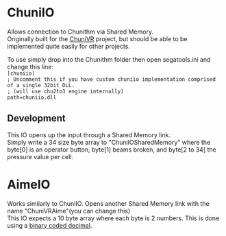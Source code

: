 # ChuniIO
Allows connection to Chunithm via Shared Memory. <br>
Originally built for the [ChuniVR](https://github.com/PatrickkikALT/ChuniVR) project, but should be able to be implemented quite easily for other projects. <br>

To use simply drop into the Chunithm folder then open segatools.ini and change this line: <br>
`[chuniio]` <br>
`; Uncomment this if you have custom chuniio implementation comprised of a single 32bit DLL.` <br>
`; (will use chu2to3 engine internally)` <br>
`path=chuniio.dll`

## Development
This IO opens up the input through a Shared Memory link. <br>
Simply write a 34 size byte array to "ChuniIOSharedMemory" where the byte[0] is an operator button, byte[1] beams broken, and byte[2 to 34] the pressure value per cell. <br>

# AimeIO
Works similarly to ChuniIO. Opens another Shared Memory link with the name "ChuniVRAime"(you can change this) <br>
This IO expects a 10 byte array where each byte is 2 numbers. This is done using a [binary coded decimal](https://en.wikipedia.org/wiki/Binary-coded_decimal). <br>


